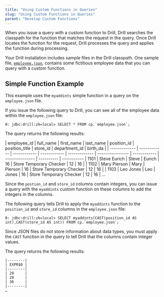 ```yaml
---
title: "Using Custom Functions in Queries"
slug: "Using Custom Functions in Queries"
parent: "Develop Custom Functions"
---
```

When you issue a query with a custom function to Drill, Drill searches the
classpath for the function that matches the request in the query. Once Drill
locates the function for the request, Drill processes the query and applies
the function during processing.

Your Drill installation includes sample files in the Drill classpath. One
sample file, [`employee.json`]({{site.baseurl}}/docs/querying-json-files/), contains some fictitious employee data that you
can query with a custom function.

## Simple Function Example

This example uses the `myaddints` simple function in a query on the
`employee.json` file.

If you issue the following query to Drill, you can see all of the employee
data within the `employee.json` file:

    0: jdbc:drill:zk=local> SELECT * FROM cp.`employee.json`;

The query returns the following results:

  | employee_id   | full_name    | first_name   | last_name    | position_id   | position_title          | store_id     | department_id   | birth_da   |
	| ------------- | ------------ | ------------ | ------------ | ------------- | ----------------        | ------------ | --------------- | ---------- | -----------
	| 1101          | Steve Eurich | Steve        | Eurich       | 16            | Store Temporary Checker | 12           | 16              |
	| 1102          | Mary Pierson | Mary         | Pierson      | 16            | Store Temporary Checker | 12           | 16              |
	| 1103          | Leo Jones    | Leo          | Jones        | 16            | Store Temporary Checker | 12           | 16              |
	…

Since the `postion_id` and `store_id` columns contain integers, you can issue
a query with the `myaddints` custom function on these columns to add the
integers in the columns.

The following query tells Drill to apply the `myaddints` function to the
`position_id` and `store_id` columns in the `employee.json` file:

    0: jdbc:drill:zk=local> SELECT myaddints(CAST(position_id AS int),CAST(store_id AS int)) FROM cp.`employee.json`;

Since JSON files do not store information about data types, you must apply the
`CAST` function in the query to tell Drill that the columns contain integer
values.

The query returns the following results:

	|--------|
	| EXPR$0 |
	|--------|
	| 28     |
	| 28     |
	| 36     |
	|--------|
	…
